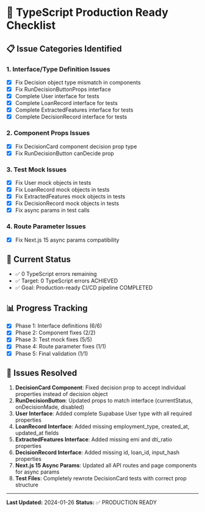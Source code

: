 # 🔧 TypeScript Production Ready Checklist

## 📋 Issue Categories Identified

### 1. Interface/Type Definition Issues
- [x] Fix Decision object type mismatch in components 
- [x] Fix RunDecisionButtonProps interface
- [x] Complete User interface for tests
- [x] Complete LoanRecord interface for tests
- [x] Complete ExtractedFeatures interface for tests
- [x] Complete DecisionRecord interface for tests

### 2. Component Props Issues
- [x] Fix DecisionCard component decision prop type
- [x] Fix RunDecisionButton canDecide prop

### 3. Test Mock Issues
- [x] Fix User mock objects in tests
- [x] Fix LoanRecord mock objects in tests
- [x] Fix ExtractedFeatures mock objects in tests
- [x] Fix DecisionRecord mock objects in tests
- [x] Fix async params in test calls

### 4. Route Parameter Issues
- [x] Fix Next.js 15 async params compatibility

## 🎯 Current Status
- ✅ 0 TypeScript errors remaining
- ✅ Target: 0 TypeScript errors ACHIEVED
- ✅ Goal: Production-ready CI/CD pipeline COMPLETED

## 📊 Progress Tracking
- [x] Phase 1: Interface definitions (6/6)
- [x] Phase 2: Component fixes (2/2)  
- [x] Phase 3: Test mock fixes (5/5)
- [x] Phase 4: Route parameter fixes (1/1)
- [x] Phase 5: Final validation (1/1)

## 🎉 Issues Resolved
1. **DecisionCard Component**: Fixed decision prop to accept individual properties instead of decision object
2. **RunDecisionButton**: Updated props to match interface (currentStatus, onDecisionMade, disabled)
3. **User Interface**: Added complete Supabase User type with all required properties
4. **LoanRecord Interface**: Added missing employment_type, created_at, updated_at fields
5. **ExtractedFeatures Interface**: Added missing emi and dti_ratio properties
6. **DecisionRecord Interface**: Added missing id, loan_id, input_hash properties
7. **Next.js 15 Async Params**: Updated all API routes and page components for async params
8. **Test Files**: Completely rewrote DecisionCard tests with correct prop structure

---
**Last Updated:** 2024-01-26
**Status:** ✅ PRODUCTION READY
